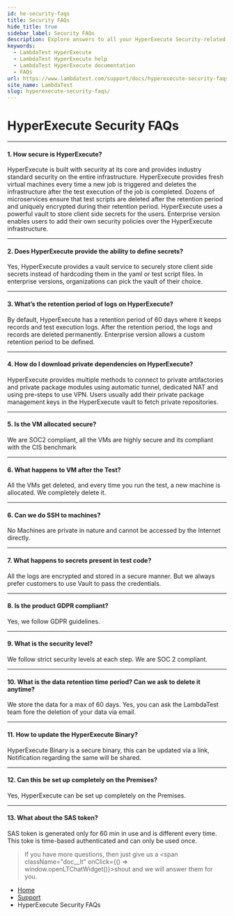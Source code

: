 ```yaml
---
id: he-security-faqs
title: Security FAQs
hide_title: true
sidebar_label: Security FAQs
description: Explore answers to all your HyperExecute Security-related queries with our comprehensive FAQs, designed to clarify all your concerns!
keywords:
  - LambdaTest HyperExecute
  - LambdaTest HyperExecute help
  - LambdaTest HyperExecute documentation
  - FAQs
url: https://www.lambdatest.com/support/docs/hyperexecute-security-faqs/
site_name: LambdaTest
slug: hyperexecute-security-faqs/
---
```


<script type="application/ld+json"
      dangerouslySetInnerHTML={{ __html: JSON.stringify({
       "@context": "https://schema.org",
        "@type": "BreadcrumbList",
        "itemListElement": [{
          "@type": "ListItem",
          "position": 1,
          "name": "Home",
          "item": "https://www.lambdatest.com"
        },{
          "@type": "ListItem",
          "position": 2,
          "name": "Support",
          "item": "https://www.lambdatest.com/support/docs/"
        },{
          "@type": "ListItem",
          "position": 3,
          "name": "Integrations",
          "item": "https://www.lambdatest.com/support/docs/hyperexecute-cli-faqs/"
        }]
      })
    }}
></script>

# HyperExecute Security FAQs

***

#### 1. **How secure is HyperExecute?**

  HyperExecute is built with security at its core and provides industry standard security on the entire infrastructure. HyperExecute provides fresh virtual machines every time a new job is triggered and deletes the infrastructure after the test execution of the job is completed. Dozens of microservices ensure that test scripts are deleted after the retention period and uniquely encrypted during their retention period. HyperExecute uses a powerful vault to store client side secrets for the users. Enterprise version enables users to add their own security policies over the HyperExecute infrastructure.

***

#### 2. **Does HyperExecute provide the ability to define secrets?**

  Yes, HyperExecute provides a vault service to securely store client side secrets instead of hardcoding them in the yaml or test script files. In enterprise versions, organizations can pick the vault of their choice.

***

#### 3. **What’s the retention period of logs on HyperExecute?**

  By default, HyperExecute has a retention period of 60 days where it keeps records and test execution logs. After the retention period, the logs and records are deleted permanently. Enterprise version allows a custom retention period to be defined.

***

#### 4. **How do I download private dependencies on HyperExecute?**

  HyperExecute provides multiple methods to connect to private artifactories and private package modules using automatic tunnel, dedicated NAT and using pre-steps to use VPN. Users usually add their private package management keys in the HyperExecute vault to fetch private repositories.

***

#### 5. Is the VM allocated secure?
We are SOC2 compliant, all the VMs are highly secure and its compliant with the CIS benchmark 

***

#### 6. What happens to VM after the Test?
All the VMs get deleted, and every time you run the test, a new machine is allocated. We completely delete it.

***

#### 6. Can we do SSH to machines?
No Machines are private in nature and cannot be accessed by the Internet directly.

***

#### 7. What happens to secrets present in test code?
All the logs are encrypted and stored in a secure manner. But we always prefer customers to use Vault to pass the credentials.
 
***

#### 8. Is the product GDPR compliant?
Yes, we follow GDPR guidelines.

***
 
#### 9. What is the security level?
We follow strict security levels at each step. We are SOC 2 compliant.

***
 
#### 10. What is the data retention time period? Can we ask to delete it anytime?
We store the data for a max of 60 days. Yes, you can ask the LambdaTest team fore the deletion of your data via email.
 
***

#### 11. How to update the HyperExecute Binary?
HyperExecute Binary is a secure binary, this can be updated via a link, Notification regarding the same will be shared.

***

#### 12. Can this be set up completely on the Premises?
Yes, HyperExecute can be set up completely on the Premises.

***

#### 13. What about the SAS token?
SAS token is generated only for 60 min in use and is different every time. This toke is time-based authenticated and can only be used once.


>If you have more questions, then just give us a <span className="doc__lt" onClick={() => window.openLTChatWidget()}>shout</span> and we will answer them for you.

<nav aria-label="breadcrumbs">
  <ul className="breadcrumbs">
    <li className="breadcrumbs__item">
      <a className="breadcrumbs__link" target="_self" href="https://www.lambdatest.com">
        Home
      </a>
    </li>
    <li className="breadcrumbs__item">
      <a className="breadcrumbs__link" target="_self" href="https://www.lambdatest.com/support/docs/">
        Support
      </a>
    </li>
    <li className="breadcrumbs__item breadcrumbs__item--active">
      <span className="breadcrumbs__link">
       HyperExecute Security FAQs
      </span>
    </li>
  </ul>
</nav>